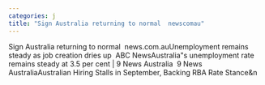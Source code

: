 ```yaml
---
categories: j
title: "Sign Australia returning to normal  newscomau"
---
```

Sign Australia returning to normal&nbsp;&nbsp;news.com.auUnemployment remains steady as job creation dries up&nbsp;&nbsp;ABC NewsAustralia"s unemployment rate remains steady at 3.5 per cent | 9 News Australia&nbsp;&nbsp;9 News AustraliaAustralian Hiring Stalls in September, Backing RBA Rate Stance&n